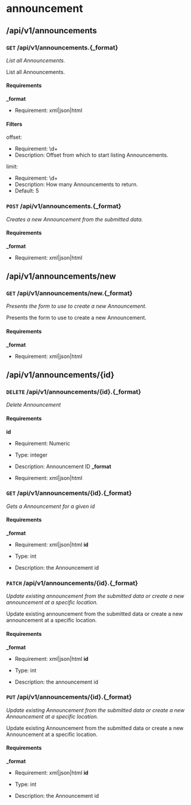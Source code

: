 # announcement #

## /api/v1/announcements ##

### `GET` /api/v1/announcements.{_format} ###

_List all Announcements._

List all Announcements.

#### Requirements ####

**_format**

  - Requirement: xml|json|html

#### Filters ####

offset:

  * Requirement: \d+
  * Description: Offset from which to start listing Announcements.

limit:

  * Requirement: \d+
  * Description: How many Announcements to return.
  * Default: 5


### `POST` /api/v1/announcements.{_format} ###

_Creates a new Announcement from the submitted data._

#### Requirements ####

**_format**

  - Requirement: xml|json|html


## /api/v1/announcements/new ##

### `GET` /api/v1/announcements/new.{_format} ###

_Presents the form to use to create a new Announcement._

Presents the form to use to create a new Announcement.

#### Requirements ####

**_format**

  - Requirement: xml|json|html


## /api/v1/announcements/{id} ##

### `DELETE` /api/v1/announcements/{id}.{_format} ###

_Delete Announcement_

#### Requirements ####

**id**

  - Requirement: Numeric
  - Type: integer
  - Description: Announcement ID
**_format**

  - Requirement: xml|json|html


### `GET` /api/v1/announcements/{id}.{_format} ###

_Gets a Announcement for a given id_

#### Requirements ####

**_format**

  - Requirement: xml|json|html
**id**

  - Type: int
  - Description: the Announcement id


### `PATCH` /api/v1/announcements/{id}.{_format} ###

_Update existing announcement from the submitted data or create a new announcement at a specific location._

Update existing announcement from the submitted data or create a new announcement at a specific location.

#### Requirements ####

**_format**

  - Requirement: xml|json|html
**id**

  - Type: int
  - Description: the announcement id


### `PUT` /api/v1/announcements/{id}.{_format} ###

_Update existing Announcement from the submitted data or create a new Announcement at a specific location._

Update existing Announcement from the submitted data or create a new Announcement at a specific location.

#### Requirements ####

**_format**

  - Requirement: xml|json|html
**id**

  - Type: int
  - Description: the Announcement id
